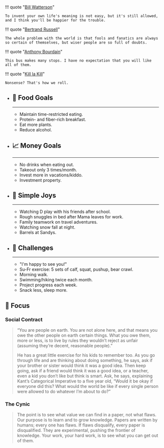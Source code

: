 <div class="grid" markdown>

!!! quote "[Bill Watterson](https://www.graduationwisdom.com/speeches/0025-watterson.htm)"

	To invent your own life's meaning is not easy, but it's still allowed, and I think you'll be happier for the trouble.

!!! quote "[Bertrand Russell](https://www.columbia.edu/~ey2172/russell.html)"

	The whole problem with the world is that fools and fanatics are always so certain of themselves, but wiser people are so full of doubts.

!!! quote "[Anthony Bourdain](https://www.reddit.com/r/IAmA/comments/197ji0/i_am_anthony_bourdain_ask_me_anything/c8lhrth/)"

	This bus makes many stops. I have no expectation that you will like all of them.

!!! quote "[Kill la Kill](https://streamable.com/6q8n)"

	Nonsense? That's how we roll.

</div>

<div class="grid cards" markdown>

-	## 🥗 Food Goals

	---

	* Maintain time-restricted eating.
	* Protein- and fiber-rich breakfast.
	* Eat more plants.
	* Reduce alcohol.

-	## 📈 Money Goals

	---

	* No drinks when eating out.
	* Takeout only 3 times/month.
	* Invest more in vacations/kiddo.
	* Investment property.

-	## 🐬 Simple Joys

	---

	* Watching D play with his friends after school.
	* Rough snuggles in bed after Mama leaves for work.
	* Family teamwork on travel adventures.
	* Watching snow fall at night.
	* Barrels at Sandys.

-	## 💪 Challenges

	---

	* "I'm happy to see you!"
	* Su-Fr exercise: 5 sets of calf, squat, pushup, bear crawl.
	* Morning walk.
	* Swimming/hiking twice each month.
	* Project progress each week.
	* Snack less, sleep more.


</div>

## 🔬 Focus

### Social Contract
> “You are people on earth. You are not alone here, and that means you owe the other people on earth certain things. What you owe them, more or less, is to live by rules they wouldn’t reject as unfair (assuming they’re decent, reasonable people).”
> 
> He has a great little exercise for his kids to remember too. As you go through life and are thinking about doing something, he says, ask if your brother or sister would think it was a good idea. Then keep going, ask if a friend would think it was a good idea, or a teacher, even a kid you don’t like but think is smart. Ask, he says, explaining Kant’s Categorical Imperative to a five year old, “Would it be okay if everyone did this? What would the world be like if every single person were allowed to do whatever I’m about to do?”

### The Cynic
> The point is to see what value we can find in a paper, not what flaws. Our purpose is to learn and to grow knowledge. Papers are written by humans; every one has flaws. If flaws disqualify, every paper is disqualified. They are experimental, pushing the frontier of knowledge. Your work, your hard work, is to see what you can get out of them.
